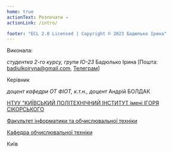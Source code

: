 ```yaml
---
home: true
actionText: Розпочати →
actionLink: /intro/

footer: "ECL 2.0 Licensed | Copyright © 2023 Бадюлько Ірина"
---
```


Виконала: 

*студентка 2-го курсу, групи ІО-23*<span padding-right:5em></span> Бадюлько Ірина [Пошта: badiulkoiryna@gmail.com, [Телеграм](https://t.me/aposijl)]

Керівник

*доцент кафедри ОТ ФІОТ, к.т.н., доцент*<span padding-right:5em></span> Андрій БОЛДАК 

[НТУУ "КИЇВСЬКИЙ ПОЛІТЕХНІЧНИЙ ІНСТИТУТ імені ІГОРЯ СІКОРСЬКОГО](https://kpi.ua/)

[Факультет інформатики та обчислювальної техніки](https://fiot.kpi.ua/)

[Кафедра обчислювальної техніки](https://comsys.kpi.ua/)

Київ
